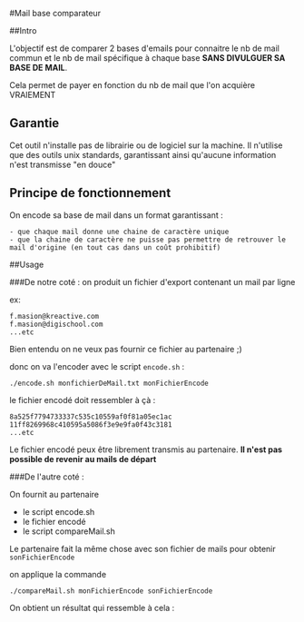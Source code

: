 #Mail base comparateur

##Intro 

L'objectif est de comparer 2 bases d'emails pour connaitre le nb de mail commun et le nb de mail spécifique à chaque base **SANS DIVULGUER SA BASE DE MAIL**.

Cela permet de payer en fonction du nb de mail que l'on acquière VRAIEMENT

## Garantie

Cet outil n'installe pas de librairie ou de logiciel sur la machine. Il n'utilise que des outils unix standards, garantissant ainsi qu'aucune information n'est transmisse "en douce"

## Principe de fonctionnement

On encode sa base de mail dans un format garantissant :
	
	- que chaque mail donne une chaine de caractère unique
	- que la chaine de caractère ne puisse pas permettre de retrouver le mail d'origine (en tout cas dans un coût prohibitif)
	
##Usage

###De notre coté :
on produit un fichier d'export contenant un mail par ligne 

ex: 

	f.masion@kreactive.com
	f.masion@digischool.com
	...etc
	
	
Bien entendu on ne veux pas fournir ce fichier au partenaire ;)

donc on va l'encoder avec le script `encode.sh` :

	./encode.sh monfichierDeMail.txt monFichierEncode
		
le fichier encodé doit ressembler à çà :

	8a525f7794733337c535c10559af0f81a05ec1ac
	11ff8269968c410595a5086f3e9e9fa0f43c3181
	...etc
	
Le fichier encodé peux être librement transmis au partenaire. **Il n'est pas possible de revenir au mails de départ**	

###De l'autre coté :

On fournit au partenaire 

- le script encode.sh
- le fichier encodé
- le script compareMail.sh

Le partenaire fait la même chose avec son fichier de mails pour obtenir `sonFichierEncode`

on applique la commande 

	./compareMail.sh monFichierEncode sonFichierEncode
	
On obtient un résultat qui ressemble à cela :



